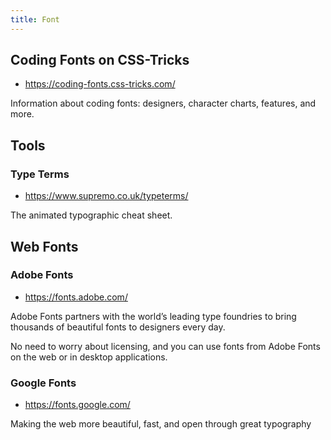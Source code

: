 ```yaml
---
title: Font
---
```


## Coding Fonts on CSS-Tricks

- <https://coding-fonts.css-tricks.com/>

Information about coding fonts: designers, character charts, features, and more.

## Tools

### Type Terms

- <https://www.supremo.co.uk/typeterms/>

The animated typographic cheat sheet.

## Web Fonts

### Adobe Fonts

- <https://fonts.adobe.com/>

Adobe Fonts partners with the world’s leading type foundries to bring thousands of beautiful fonts to designers every day.

No need to worry about licensing, and you can use fonts from Adobe Fonts on the web or in desktop applications.

### Google Fonts

- <https://fonts.google.com/>

Making the web more beautiful, fast, and open through great typography
